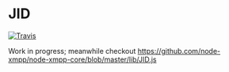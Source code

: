 JID
===

[![Travis](https://img.shields.io/travis/node-xmpp/node/v0.6.svg?style=flat-square)](https://travis-ci.org/node-xmpp/JID/branches)

Work in progress; meanwhile checkout https://github.com/node-xmpp/node-xmpp-core/blob/master/lib/JID.js

